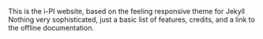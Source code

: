 This is the i-PI website, based on the feeling responsive theme for Jekyll
Nothing very sophisticated, just a basic list of features, credits, and a link to the offline documentation.
